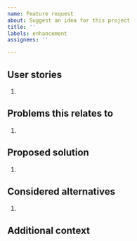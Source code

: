 ```yaml
---
name: Feature request
about: Suggest an idea for this project
title: ''
labels: enhancement
assignees: ''

---
```


## User stories
1. 

## Problems this relates to
1. 

## Proposed solution
1. 

## Considered alternatives
1. 

## Additional context
